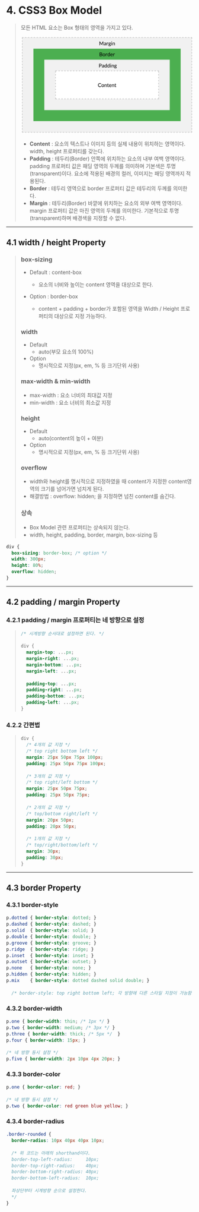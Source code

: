 # 4. CSS3 Box Model

> 모든 HTML 요소는 Box 형태의 영역을 가지고 있다.
>
> ![](img/box-model.png)
> * **Content** : 요소의 텍스트나 이미지 등의 실제 내용이 위치하는 영역이다. width, height 프로퍼티를 갖는다.
> * **Padding** : 테두리(Border) 안쪽에 위치하는 요소의 내부 여백 영역이다. padding 프로퍼티 값은 패딩 영역의 두께를 의미하며 기본색은 투명(transparent)이다. 요소에 적용된 배경의 컬러, 이미지는 패딩 영역까지 적용된다.
> * **Border** : 테두리 영역으로 border 프로퍼티 값은 테두리의 두께를 의미한다.
> * **Margin** : 테두리(Border) 바깥에 위치하는 요소의 외부 여백 영역이다. margin 프로퍼티 값은 마진 영역의 두께를 의미한다. 기본적으로 투명(transparent)하며 배경색을 지정할 수 없다.

---

## 4.1 width / height Property

> ### **box-sizing**
>
> * Default : content-box
>
>   * 요소의 너비와 높이는 content 영역을 대상으로 한다.
>
> * Option : border-box
>
>   * content + padding + border가 포함된 영역을 Width / Height 프로퍼티의 대상으로 지정 가능하다.
>
> ### **width**
> * Default
>   * auto(부모 요소의 100%)
> * Option
>   * 명시적으로 지정(px, em, % 등 크기단위 사용)
> ### **max-width & min-width**
> * max-width : 요소 너비의 최대값 지정
> * min-width : 요소 너비의 최소값 지정
> ### **height**
> * Default
>   * auto(content의 높이 + 여분)
> * Option
>   * 명시적으로 지정(px, em, % 등 크기단위 사용)
> ### **overflow**
> * width와 height를 명시적으로 지정하였을 때 content가 지정한 content영역의 크기를 넘어가면 넘치게 된다.
> * 해결방법 : overflow: hidden; 을 지정하면 넘친 content를 숨긴다.
> ### **상속**
> * Box Model 관련 프로퍼티는 상속되지 않는다.
> * width, height, padding, border, margin, box-sizing 등

```css
div {
  box-sizing: border-box; /* option */
  width: 300px;
  height: 80%;
  overflow: hidden;
}
```

---

## 4.2 padding / margin Property

### 4.2.1 padding / margin 프로퍼티는 네 방향으로 설정

> ```css
> /* 시계방향 순서대로 설정하면 된다. */
>
> div {
>   margin-top: ...px;
>   margin-right: ...px;
>   margin-bottom: ...px;
>   margin-left: ...px;
>
>   padding-top: ...px;
>   padding-right: ...px;
>   padding-bottom: ...px;
>   padding-left: ...px;
> }
> ```

### 4.2.2 간편법

> ```css
> div {
>   /* 4개의 값 지정 */
>   /* top right bottom left */
>   margin: 25px 50px 75px 100px;
>   padding: 25px 50px 75px 100px;
>
>   /* 3개의 값 지정 */
>   /* top right/left bottom */
>   margin: 25px 50px 75px;
>   padding: 25px 50px 75px;
>
>   /* 2개의 값 지정 */
>   /* top/bottom right/left */
>   margin: 20px 50px;
>   padding: 20px 50px;
>
>   /* 1개의 값 지정 */
>   /* top/right/bottom/left */
>   margin: 30px;
>   padding: 30px;
> }
>```

---

## 4.3 border Property

### 4.3.1 border-style

```css
p.dotted { border-style: dotted; }
p.dashed { border-style: dashed; }
p.solid  { border-style: solid; }
p.double { border-style: double; }
p.groove { border-style: groove; }
p.ridge  { border-style: ridge; }
p.inset  { border-style: inset; }
p.outset { border-style: outset; }
p.none   { border-style: none; }
p.hidden { border-style: hidden; }
p.mix    { border-style: dotted dashed solid double; }

  /* border-style: top right bottom left; 각 방향에 다른 스타일 지정이 가능함 */
```

### 4.3.2 border-width

```css
p.one { border-width: thin; /* 1px */ }
p.two { border-width: medium; /* 3px */ }
p.three { border-width: thick; /* 5px */  }
p.four { border-width: 15px; }

/* 네 방향 동시 설정 */
p.five { border-width: 2px 10px 4px 20px; }
```

### 4.3.3 border-color

```css
p.one { border-color: red; }

/* 네 방향 동시 설정 */
p.two { border-color: red green blue yellow; }
```

### 4.3.4 border-radius

```css
.border-rounded {
  border-radius: 10px 40px 40px 10px;

  /* 위 코드는 아래의 shorthand이다.
  border-top-left-radius:     10px;
  border-top-right-radius:    40px;
  border-bottom-right-radius: 40px;
  border-bottom-left-radius:  10px;

  좌상단부터 시계방향 순으로 설정한다.
  */
}
```